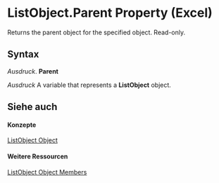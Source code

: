 
# ListObject.Parent Property (Excel)

Returns the parent object for the specified object. Read-only.


## Syntax

 _Ausdruck_. **Parent**

 _Ausdruck_ A variable that represents a **ListObject** object.


## Siehe auch


#### Konzepte


[ListObject Object](46de6c4f-8ce0-0c7d-da59-6e52f5eab612.md)
#### Weitere Ressourcen


[ListObject Object Members](http://msdn.microsoft.com/library/d34f895c-cf60-f644-866b-7b757716e7a6%28Office.15%29.aspx)